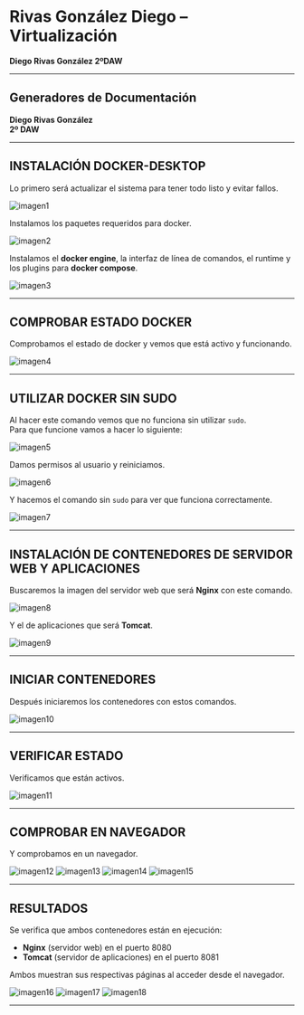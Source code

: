 # Rivas González Diego – Virtualización  
**Diego Rivas González 2ºDAW**

---

## Generadores de Documentación  
**Diego Rivas González**  
**2º DAW**

---

## INSTALACIÓN DOCKER-DESKTOP  

Lo primero será actualizar el sistema para tener todo listo y evitar fallos.

![imagen1](imagen1.png)

Instalamos los paquetes requeridos para docker.

![imagen2](imagen2.png)

Instalamos el **docker engine**, la interfaz de línea de comandos, el runtime y los plugins para **docker compose**.

![imagen3](imagen3.png)

---

## COMPROBAR ESTADO DOCKER  

Comprobamos el estado de docker y vemos que está activo y funcionando.

![imagen4](imagen4.png)

---

## UTILIZAR DOCKER SIN SUDO  

Al hacer este comando vemos que no funciona sin utilizar `sudo`.  
Para que funcione vamos a hacer lo siguiente:

![imagen5](imagen5.png)

Damos permisos al usuario y reiniciamos.

![imagen6](imagen6.png)

Y hacemos el comando sin `sudo` para ver que funciona correctamente.

![imagen7](imagen7.png)

---

## INSTALACIÓN DE CONTENEDORES DE SERVIDOR WEB Y APLICACIONES  

Buscaremos la imagen del servidor web que será **Nginx** con este comando.

![imagen8](imagen8.png)

Y el de aplicaciones que será **Tomcat**.

![imagen9](imagen9.png)

---

## INICIAR CONTENEDORES  

Después iniciaremos los contenedores con estos comandos.

![imagen10](imagen10.png)

---

## VERIFICAR ESTADO  

Verificamos que están activos.

![imagen11](imagen11.png)

---

## COMPROBAR EN NAVEGADOR  

Y comprobamos en un navegador.

![imagen12](imagen12.png)
![imagen13](imagen13.png)
![imagen14](imagen14.png)
![imagen15](imagen15.png)

---

## RESULTADOS  

Se verifica que ambos contenedores están en ejecución:  
- **Nginx** (servidor web) en el puerto 8080  
- **Tomcat** (servidor de aplicaciones) en el puerto 8081  

Ambos muestran sus respectivas páginas al acceder desde el navegador.

![imagen16](imagen16.png)
![imagen17](imagen17.png)
![imagen18](imagen18.png)

---
